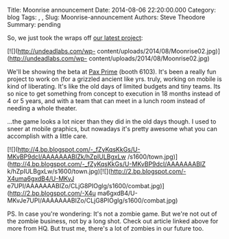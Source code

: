 Title: Moonrise announcement
Date: 2014-08-06 22:20:00.000
Category: blog
Tags: , , 
Slug: Moonrise-announcement
Authors: Steve Theodore
Summary: pending

So, we just took the wraps off [our latest
project](http://undeadlabs.com/2014/08/news/moonrise/):  
  

[![](http://undeadlabs.com/wp-
content/uploads/2014/08/Moonrise02.jpg)](http://undeadlabs.com/wp-
content/uploads/2014/08/Moonrise02.jpg)

  
We'll be showing the beta at [Pax Prime](http://prime.paxsite.com/) (booth
6103).  It's been a really fun project to work on (for a grizzled ancient like
yrs. truly, working on mobile is kind of liberating. It's like the old days of
limited budgets and tiny teams.  Its so nice to get something from concept to
execution in 18 months instead of 4 or 5 years, and with a team that can meet
in a lunch room instead of needing a whole theater.  
  
...the game looks a lot nicer than they did in the old days though. I used to
sneer at mobile graphics, but nowadays it's pretty awesome what you can
accomplish with a little care.  

  

[![](http://4.bp.blogspot.com/-_fZyKqsKkGs/U-MKvBP9dcI/AAAAAAABIZk/hZpIULBgxLw
/s1600/town.jpg)](http://4.bp.blogspot.com/-_fZyKqsKkGs/U-MKvBP9dcI/AAAAAAABIZ
k/hZpIULBgxLw/s1600/town.jpg)[![](http://2.bp.blogspot.com/-X4uma6gxdB4/U-MKvJ
e7UPI/AAAAAAABIZo/CLjG8PIOglg/s1600/combat.jpg)](http://2.bp.blogspot.com/-X4u
ma6gxdB4/U-MKvJe7UPI/AAAAAAABIZo/CLjG8PIOglg/s1600/combat.jpg)

  

PS. In case you're wondering: It's not a zombie game.  But we're not out of
the zombie business, not by a long shot. Check out article linked above for
more from HQ.  But trust me, there's a lot of zombies in our future too.


